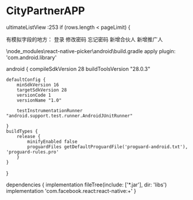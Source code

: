 # CityPartnerAPP

ultimateListView
:253    if (rows.length < pageLimit) {

有模拟字段的地方：
登录
修改密码
忘记密码
新增合伙人
新增推广人


\node_modules\react-native-picker\android\build.gradle
apply plugin: 'com.android.library'

android {
    compileSdkVersion 28
    buildToolsVersion "28.0.3"

    defaultConfig {
        minSdkVersion 16
        targetSdkVersion 28
        versionCode 1
        versionName "1.0"

        testInstrumentationRunner "android.support.test.runner.AndroidJUnitRunner"

    }
    buildTypes {
        release {
            minifyEnabled false
            proguardFiles getDefaultProguardFile('proguard-android.txt'), 'proguard-rules.pro'
        }
    }
}

dependencies {
    implementation fileTree(include: ['*.jar'], dir: 'libs')
    implementation 'com.facebook.react:react-native:+'
}
